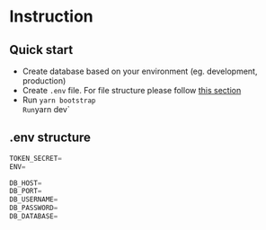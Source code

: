 # Instruction  

## Quick start  

- Create database based on your environment (eg. development, production)  
- Create `.env` file. For file structure please follow [this section](#env-structure)
- Run `yarn bootstrap`  
` Run `yarn dev`  

## .env structure  

```js
TOKEN_SECRET=
ENV=

DB_HOST=
DB_PORT=
DB_USERNAME=
DB_PASSWORD=
DB_DATABASE=
```
